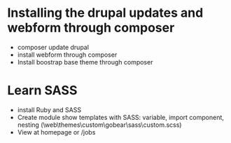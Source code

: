 # Installing the drupal updates and webform through composer
- composer update drupal
- install webform through composer
- Install boostrap base theme through composer

# Learn SASS
- install Ruby and SASS
- Create module show templates with SASS: variable, import component, nesting (\web\themes\custom\gobear\sass\custom.scss)
- View at homepage or /jobs

